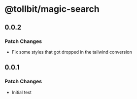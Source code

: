 # @tollbit/magic-search

## 0.0.2

### Patch Changes

- Fix some styles that got dropped in the tailwind conversion

## 0.0.1

### Patch Changes

- Initial test
